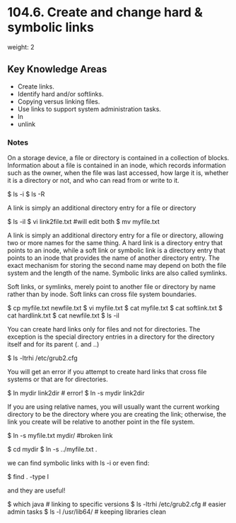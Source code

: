 # 104.6. Create and change hard & symbolic links

weight: 2

## Key Knowledge Areas <a id="key-knowledge-areas"></a>

* Create links.
* Identify hard and/or softlinks.
* Copying versus linking files.
* Use links to support system administration tasks.
* ln
* unlink

### Notes <a id="notes"></a>

On a storage device, a file or directory is contained in a collection of blocks. Information about a file is contained in an inode, which records information such as the owner, when the file was last accessed, how large it is, whether it is a directory or not, and who can read from or write to it.

 $ ls -i $ ls -R

A link is simply an additional directory entry for a file or directory

 $ ls -il $ vi link2file.txt \#will edit both $ mv myfile.txt

A link is simply an additional directory entry for a file or directory, allowing two or more names for the same thing. A hard link is a directory entry that points to an inode, while a soft link or symbolic link is a directory entry that points to an inode that provides the name of another directory entry. The exact mechanism for storing the second name may depend on both the file system and the length of the name. Symbolic links are also called symlinks.

Soft links, or symlinks, merely point to another file or directory by name rather than by inode. Soft links can cross file system boundaries.

 $ cp myfile.txt newfile.txt $ vi myfile.txt $ cat myfile.txt $ cat softlink.txt $ cat hardlink.txt $ cat newfile.txt $ ls -il

You can create hard links only for files and not for directories. The exception is the special directory entries in a directory for the directory itself and for its parent \(. and ..\)

 $ ls -ltrhi /etc/grub2.cfg

You will get an error if you attempt to create hard links that cross file systems or that are for directories.

 $ ln mydir link2dir \# error! $ ln -s mydir link2dir

If you are using relative names, you will usually want the current working directory to be the directory where you are creating the link; otherwise, the link you create will be relative to another point in the file system.

 $ ln -s myfile.txt mydir/ \#broken link

 $ cd mydir $ ln -s ../myfile.txt .

we can find symbolic links with ls -i or even find:

 $ find . -type l

and they are useful!

 $ which java \# linking to specific versions $ ls -ltrhi /etc/grub2.cfg \# easier admin tasks $ ls -l /usr/lib64/ \# keeping libraries clean

